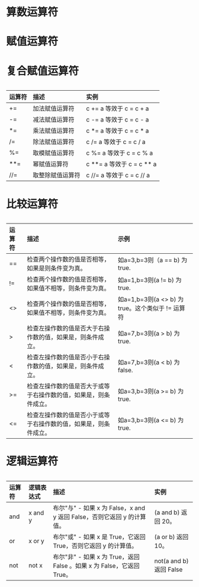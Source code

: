 # 算数运算符

# 赋值运算符

# 复合赋值运算符

|  |
| :--- |


| 运算符 | 描述 | 实例 |
| :--- | :--- | :--- |
| += | 加法赋值运算符 | c += a 等效于 c = c + a |
| -= | 减法赋值运算符 | c -= a 等效于 c = c - a |
| \*= | 乘法赋值运算符 | c \*= a 等效于 c = c \* a |
| /= | 除法赋值运算符 | c /= a 等效于 c = c / a |
| %= | 取模赋值运算符 | c %= a 等效于 c = c % a |
| \*\*= | 幂赋值运算符 | c \*\*= a 等效于 c = c \*\* a |
| //= | 取整除赋值运算符 | c //= a 等效于 c = c // a |

# 比较运算符

|  |
| :--- |


| 运算符 | 描述 | 示例 |
| :--- | :--- | :--- |
| == | 检查两个操作数的值是否相等，如果是则条件变为真。 | 如a=3,b=3则（a == b\) 为 true. |
| != | 检查两个操作数的值是否相等，如果值不相等，则条件变为真。 | 如a=1,b=3则\(a != b\) 为 true. |
| &lt;&gt; | 检查两个操作数的值是否相等，如果值不相等，则条件变为真。 | 如a=1,b=3则\(a &lt;&gt; b\) 为 true。这个类似于 != 运算符 |
| &gt; | 检查左操作数的值是否大于右操作数的值，如果是，则条件成立。 | 如a=7,b=3则\(a &gt; b\) 为 true. |
| &lt; | 检查左操作数的值是否小于右操作数的值，如果是，则条件成立。 | 如a=7,b=3则\(a &lt; b\) 为 false. |
| &gt;= | 检查左操作数的值是否大于或等于右操作数的值，如果是，则条件成立。 | 如a=3,b=3则\(a &gt;= b\) 为 true. |
| &lt;= | 检查左操作数的值是否小于或等于右操作数的值，如果是，则条件成立。 | 如a=3,b=3则\(a &lt;= b\) 为 true. |

# 逻辑运算符

|  |
| :--- |


| 运算符 | 逻辑表达式 | 描述 | 实例 |
| :--- | :--- | :--- | :--- |
| and | x and y | 布尔"与" - 如果 x 为 False，x and y 返回 False，否则它返回 y 的计算值。 | \(a and b\) 返回 20。 |
| or | x or y | 布尔"或" - 如果 x 是 True，它返回 True，否则它返回 y 的计算值。 | \(a or b\) 返回 10。 |
| not | not x | 布尔"非" - 如果 x 为 True，返回 False 。如果 x 为 False，它返回 True。 | not\(a and b\) 返回 False |



